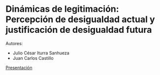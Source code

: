 # Dinámicas de legitimación: Percepción de desigualdad actual y justificación de desigualdad futura

Autores:

- Julio César Iturra Sanhueza
- Juan Carlos Castillo

[Presentación](https://jciturras.github.io/dinamic-legit/slides/dinamic-legit_elsoc.html#1)
